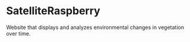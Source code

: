 # SatelliteRaspberry
Website that displays and analyzes environmental changes in vegetation over time.

